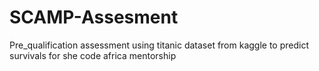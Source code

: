 # SCAMP-Assesment
Pre_qualification assessment using titanic dataset from kaggle to predict survivals for she code africa mentorship 
